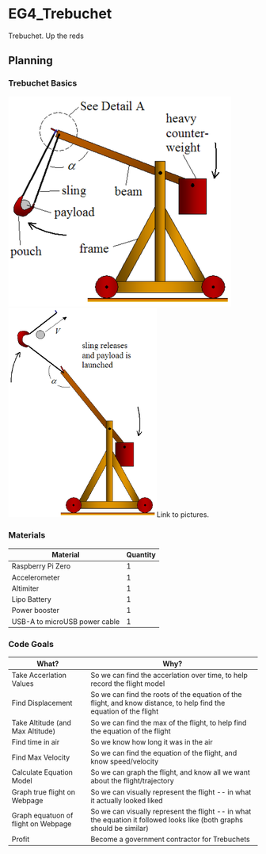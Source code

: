 # EG4_Trebuchet
Trebuchet. Up the reds

## Planning

### Trebuchet Basics
<p float="left">
  <img src="media/trebuchet.png" width="450" />
  <img src="media/trebuchet2.png" width="300 />
</p>

[Link](https://www.real-world-physics-problems.com/trebuchet-physics.html) to pictures.

### Materials

| Material  | Quantity |
| ------------- | ------------- |
| Raspberry Pi Zero  | 1 |
| Accelerometer | 1 |
| Altimiter | 1 |
| Lipo Battery | 1 |
| Power booster | 1 |
| USB-A to microUSB power cable | 1 |


### Code Goals

| What?  | Why? |
| ------------- | ------------- |
| Take Accerlation Values  | So we can find the accerlation over time, to help record the flight model|
| Find Displacement | So we can find the roots of the equation of the flight, and know distance, to help find the equation of the flight  |
| Take Altitude (and Max Altitude) | So we can find the max of the flight, to help find the equation of the flight |
| Find time in air | So we know how long it was in the air |
| Find Max Velocity | So we can find the equation of the flight, and know speed/velocity |
| Calculate Equation Model | So we can graph the flight, and know all we want about the flight/trajectory |
| Graph true flight on Webpage | So we can visually represent the flight -- in what it actually looked liked |
| Graph equatuon of flight on Webpage | So we can visually represent the flight -- in what the equation it followed looks like (both graphs should be similar) |
| Profit | Become a government contractor for Trebuchets|

